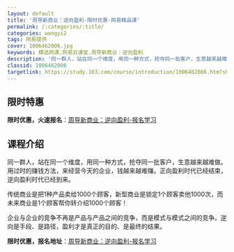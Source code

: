 ```yaml
---
layout: default
title: '周导新商业：逆向盈利-限时优惠-网易精品课'
permalink: /:categories/:title/
categories: wangyi2
tags: 网易提供
cover: 1006462006.jpg
keywords: 精选网课,网易云课堂,周导新商业：逆向盈利
description: '同一群人，站在同一个维度，用同一种方式，抢夺同一批客户，生意越来越难做。用过时的赚钱方法，来经营今天的企业，钱越来越难赚'
classid: 1006462006
targetlink: https://study.163.com/course/introduction/1006462006.htm?share=1&shareId=1025206652&utm_campaign=share&utm_medium=iphoneShare&utm_source=&utm_u=1025206652
---
```


## 限时特惠

**限时优惠，火速报名**：[周导新商业：逆向盈利-报名学习](https://study.163.com/course/introduction/1006462006.htm?share=1&shareId=1025206652&utm_campaign=share&utm_medium=iphoneShare&utm_source=&utm_u=1025206652)

## 课程介绍

同一群人，站在同一个维度，用同一种方式，抢夺同一批客户，生意越来越难做。用过时的赚钱方法，来经营今天的企业，钱越来越难赚。正向盈利时代已经结束，逆向盈利时代已经到来。



传统商业是把1种产品卖给1000个顾客，新型商业是锁定1个顾客卖他1000次，而未来商业是1个顾客帮你转介绍1000个顾客！



企业与企业的竞争不再是产品与产品之间的竞争，而是模式与模式之间的竞争。逆向是手段、是路径，盈利才是真正的目的、是最终的结果。

**限时优惠，报名地址**：[周导新商业：逆向盈利-报名学习](https://study.163.com/course/introduction/1006462006.htm?share=1&shareId=1025206652&utm_campaign=share&utm_medium=iphoneShare&utm_source=&utm_u=1025206652)

